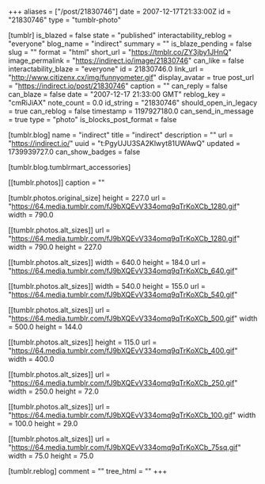 +++
aliases = ["/post/21830746"]
date = 2007-12-17T21:33:00Z
id = "21830746"
type = "tumblr-photo"

[tumblr]
is_blazed = false
state = "published"
interactability_reblog = "everyone"
blog_name = "indirect"
summary = ""
is_blaze_pending = false
slug = ""
format = "html"
short_url = "https://tmblr.co/ZY3jby1JHnQ"
image_permalink = "https://indirect.io/image/21830746"
can_like = false
interactability_blaze = "everyone"
id = 21830746.0
link_url = "http://www.citizenx.cx/img/funnyometer.gif"
display_avatar = true
post_url = "https://indirect.io/post/21830746"
caption = ""
can_reply = false
can_blaze = false
date = "2007-12-17 21:33:00 GMT"
reblog_key = "cmRiJiAX"
note_count = 0.0
id_string = "21830746"
should_open_in_legacy = true
can_reblog = false
timestamp = 1197927180.0
can_send_in_message = true
type = "photo"
is_blocks_post_format = false

[tumblr.blog]
name = "indirect"
title = "indirect"
description = ""
url = "https://indirect.io/"
uuid = "t:PgyUJU3SA2Klwyt81UWAwQ"
updated = 1739939727.0
can_show_badges = false

[tumblr.blog.tumblrmart_accessories]

[[tumblr.photos]]
caption = ""

[tumblr.photos.original_size]
height = 227.0
url = "https://64.media.tumblr.com/fJ9bXQEvV334omq9qTrKoXCb_1280.gif"
width = 790.0

[[tumblr.photos.alt_sizes]]
url = "https://64.media.tumblr.com/fJ9bXQEvV334omq9qTrKoXCb_1280.gif"
width = 790.0
height = 227.0

[[tumblr.photos.alt_sizes]]
width = 640.0
height = 184.0
url = "https://64.media.tumblr.com/fJ9bXQEvV334omq9qTrKoXCb_640.gif"

[[tumblr.photos.alt_sizes]]
width = 540.0
height = 155.0
url = "https://64.media.tumblr.com/fJ9bXQEvV334omq9qTrKoXCb_540.gif"

[[tumblr.photos.alt_sizes]]
url = "https://64.media.tumblr.com/fJ9bXQEvV334omq9qTrKoXCb_500.gif"
width = 500.0
height = 144.0

[[tumblr.photos.alt_sizes]]
height = 115.0
url = "https://64.media.tumblr.com/fJ9bXQEvV334omq9qTrKoXCb_400.gif"
width = 400.0

[[tumblr.photos.alt_sizes]]
url = "https://64.media.tumblr.com/fJ9bXQEvV334omq9qTrKoXCb_250.gif"
width = 250.0
height = 72.0

[[tumblr.photos.alt_sizes]]
url = "https://64.media.tumblr.com/fJ9bXQEvV334omq9qTrKoXCb_100.gif"
width = 100.0
height = 29.0

[[tumblr.photos.alt_sizes]]
url = "https://64.media.tumblr.com/fJ9bXQEvV334omq9qTrKoXCb_75sq.gif"
width = 75.0
height = 75.0

[tumblr.reblog]
comment = ""
tree_html = ""
+++
